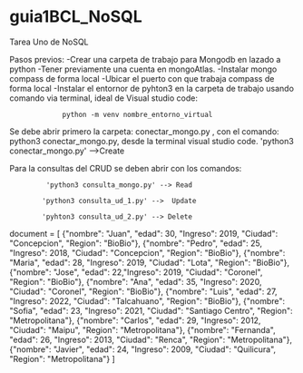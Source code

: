 # guia1BCL_NoSQL
Tarea Uno de NoSQL



Pasos previos:
-Crear una carpeta de trabajo para Mongodb en lazado a python
-Tener previamente una cuenta en mongoAtlas.
-Instalar mongo compass de forma local
-Ubicar el puerto con que trabaja compass de forma local
-Instalar el entornor de pyhton3 en la carpeta de trabajo usando comando via terminal, ideal de Visual studio code:
            
                 python -m venv nombre_entorno_virtual

Se debe abrir primero la carpeta: conectar_mongo.py , con el comando: python3 conectar_mongo.py, desde la terminal visual studio code.
'python3 conectar_mongo.py' -->Create

Para la consultas del CRUD se deben abrir con los comandos:

             'python3 consulta_mongo.py' --> Read
             
            'python3 consulta_ud_1.py' -->  Update
            
            'pyhton3 consulta_ud_2.py' --> Delete
            

document = [
        {"nombre": "Juan", "edad": 30, "Ingreso": 2019, "Ciudad": "Concepcion", "Region": "BioBio"},
        {"nombre": "Pedro", "edad": 25, "Ingreso": 2018, "Ciudad": "Concepcion", "Region": "BioBio"},
        {"nombre": "Maria", "edad": 28, "Ingreso": 2019, "Ciudad": "Lota", "Region": "BioBio"},
        {"nombre": "Jose", "edad": 22,"Ingreso": 2019, "Ciudad": "Coronel", "Region": "BioBio"},
        {"nombre": "Ana", "edad": 35,  "Ingreso": 2020, "Ciudad": "Coronel", "Region": "BioBio"},
        {"nombre": "Luis", "edad": 27,  "Ingreso": 2022, "Ciudad": "Talcahuano", "Region": "BioBio"},
        {"nombre": "Sofia", "edad": 23,  "Ingreso": 2021, "Ciudad": "Santiago Centro", "Region": "Metropolitana"},
        {"nombre": "Carlos", "edad": 29, "Ingreso": 2012, "Ciudad": "Maipu", "Region": "Metropolitana"},
        {"nombre": "Fernanda", "edad": 26, "Ingreso": 2013, "Ciudad": "Renca", "Region": "Metropolitana"},
        {"nombre": "Javier", "edad": 24, "Ingreso": 2009, "Ciudad": "Quilicura", "Region": "Metropolitana"}
    ]




